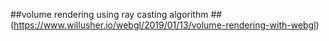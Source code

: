 
##volume rendering using ray casting algorithm ##
(https://www.willusher.io/webgl/2019/01/13/volume-rendering-with-webgl)